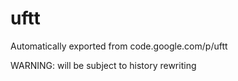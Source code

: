 # uftt
Automatically exported from code.google.com/p/uftt

WARNING: will be subject to history rewriting

